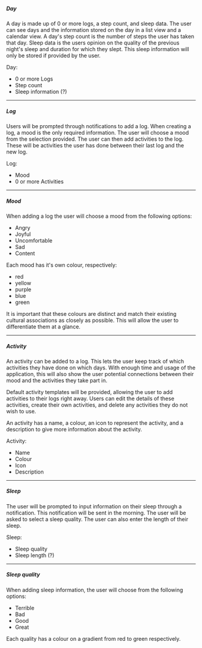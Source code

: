 
##### Day

A day is made up of 0 or more logs, a step count, and sleep data. The user can see days and the information stored on the day in a list view and a calendar view. A day's step count is the number of steps the user has taken that day. Sleep data is the users opinion on the quality of the previous night's sleep and duration for which they slept. This sleep information will only be stored if provided by the user.

Day:
  - 0 or more Logs
  - Step count
  - Sleep information (?)

---

##### Log

Users will be prompted through notifications to add a log. When creating a log, a mood is the only required information. The user will choose a mood from the selection provided. The user can then add activities to the log. These will be activities the user has done between their last log and the new log.

Log:
  - Mood
  - 0 or more Activities

---


##### Mood
When adding a log the user will choose a mood from the following options:

  - Angry
  - Joyful
  - Uncomfortable
  - Sad
  - Content

Each mood has it's own colour, respectively:

  - red
  - yellow
  - purple
  - blue
  - green

It is important that these colours are distinct and match their existing cultural associations as closely as possible. This will allow the user to differentiate them at a glance.

---

##### Activity
An activity can be added to a log. This lets the user keep track of which activities they have done on which days. With enough time and usage of the application, this will also show the user potential connections between their mood and the activities they take part in.

Default activity templates will be provided, allowing the user to add activities to their logs right away. Users can edit the details of these activities, create their own activities, and delete any activities they do not wish to use.

An activity has a name, a colour, an icon to represent the activity, and a description to give more information about the activity.

Activity:
  - Name
  - Colour
  - Icon
  - Description

---

##### Sleep

The user will be prompted to input information on their sleep through a notification. This notification will be sent in the morning. The user will be asked to select a sleep quality. The user can also enter the length of their sleep.

Sleep:
  - Sleep quality
  - Sleep length (?)

---

##### Sleep quality
When adding sleep information, the user will choose from the following options:

  - Terrible
  - Bad
  - Good
  - Great

Each quality has a colour on a gradient from red to green respectively.
